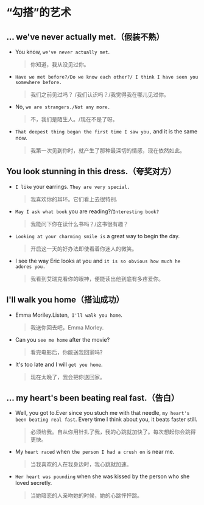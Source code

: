 # “勾搭”的艺术

## ... we've never actually met.（假装不熟）

- You know, `we've never actually met`.

  > 你知道，我从没见过你。

- `Have we met before?/Do we know each other?/ I think I have seen you somewhere before.`

  > 我们之前见过吗？ /我们认识吗？/我觉得我在哪儿见过你。

- No, `we are strangers./Not any more.`

  > 不，我们是陌生人。/现在不是了呀。

- `That deepest thing began the first time I saw you,` and it is the same now.

  > 我第一次见到你时，就产生了那种最深切的情感，现在依然如此。

## You look stunning in this dress.（夸奖对方）

- `I like` your earrings. `They are very special.`

  > 我喜欢你的耳环。它们看上去很特别.

- `May I ask what book` you are reading?/`Interesting book?`

  > 我能问下你在读什么书吗？/这书很有趣？

- `Looking at your charming smile is` a great way to begin the day.

  > 开启这一天的好办法即使看着你迷人的微笑。

- I see the way Eric looks at you and `it is so obvious how much he adores you.`

  > 我看到艾瑞克看你的眼神，便能读出他到底有多疼爱你。

## I'll walk you home（搭讪成功）

- Emma Moriley.Listen,` I'll walk you home`.

  > 我送你回去吧，Emma Morley.

- Can you `see me home` after the movie?

  > 看完电影后，你能送我回家吗?

- It's too late and I will `get you home`.

  > 现在太晚了，我会把你送回家。

## ... my heart's been beating real fast.（告白）

- Well, you got to.Ever since you stuch me with that needle, `my heart's been beating real fast`. Every time I think about you, it beats faster still.

  > 必须给我。自从你用针扎了我，我的心跳就加快了。每次想起你会跳得更快。

- My `heart raced` when `the person I had a crush on` is near me.

  > 当我喜欢的人在我身边时，我心跳就加速。

- `Her heart was pounding` when she was kissed by the person who she loved secretly.

  > 当她暗恋的人亲吻她的时候，她的心跳怦怦跳。

